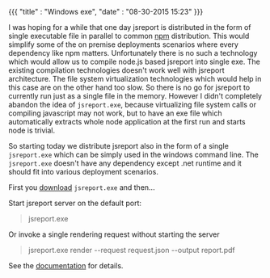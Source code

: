 {{{
    "title"    : "Windows exe",
    "date"     : "08-30-2015 15:23"
}}}

I was hoping for a while that one day jsreport is distributed in the form of single executable file in parallel to common [npm](https://www.npmjs.com/package/jsreport) distribution. This would simplify some of the on premise deployments scenarios where every dependency like npm matters. Unfortunately there is no such a technology which would allow us to compile node.js based jsreport into single exe. The existing compilation technologies doesn't work well with jsreport architecture. The file system virtualization technologies which would help in this case are on the other hand too slow. So there is no go for jsreport to currently run just as a single file in the memory. However I didn't completely abandon the idea of  `jsreport.exe`, because virtualizing file system calls or compiling javascript may not work, but to have an exe file which automatically extracts whole node application at the first run and starts node is trivial.

So starting today we distribute jsreport also in the form of a single `jsreport.exe`  which can be simply used in the windows command line. The `jsreport.exe` doesn't have any dependency except .net runtime and it should fit into various deployment scenarios.

First you  [download](/downloads)  `jsreport.exe` and then...

Start jsreport server on the default port:
>jsreport.exe

Or invoke a single rendering request without starting the server
>jsreport.exe render --request request.json --output report.pdf


See the [documentation](/learn/windows-single-executable) for details.
